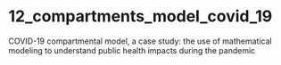 # 12_compartments_model_covid_19
COVID-19 compartmental model, a case study: the use of mathematical modeling to understand public health impacts during the pandemic
